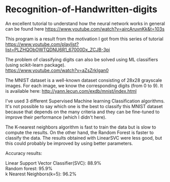 # Recognition-of-Handwritten-digits

An excellent tutorial to understand how the neural network works in general can be found here
https://www.youtube.com/watch?v=aircAruvnKk&t=103s

This program is a result from the motivation I got from this series of tutorial    
https://www.youtube.com/playlist?list=PLZHQObOWTQDNU6R1_67000Dx_ZCJB-3pi

The problem of classifying digits can also be solved using ML classifiers (using scikit-learn package).        
https://www.youtube.com/watch?v=aZsZrkIgan0

The MNIST dataset is a well-known dataset consisting of 28x28 grayscale images. For each image, we know the corresponding digits (from 0 to 9). It is available here: http://yann.lecun.com/exdb/mnist/index.html

I've used 3 different Supervised Machine learning Classification algorithms. It's not possible to say which one is the best to classify this MNIST dataset because that depends on the many criteria and they can be fine-tuned to improve their performance (which I didn't here).

The K-nearest neighbors algorithm is fast to train the data but is slow to compute the results. On the other hand, the Random Forest is faster to classify the data. The results obtained with LinearSVC were less good, but this could probably be improved by using better parameters.


Accuracy results:

Linear Support Vector Classifier(SVC): 88.9%              
Random forest: 95.9%                                    
k Nearest Neighbors(k=5): 96.2%                                    
